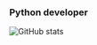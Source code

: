### Python developer

![GitHub stats](https://github-readme-stats.vercel.app/api?username=ruslankhayrut&show_icons=true)


<!---
ruslankhayrut/ruslankhayrut is a ✨ special ✨ repository because its `README.md` (this file) appears on your GitHub profile.
You can click the Preview link to take a look at your changes.
--->
